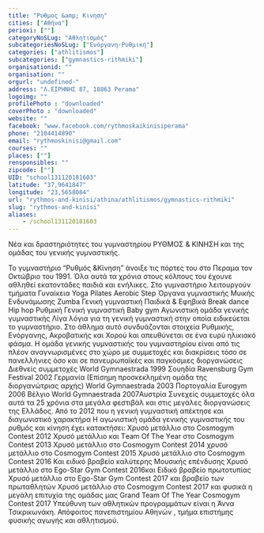 ```yaml
---
title: "Ρυθμος &amp; Κινηση"
cities: ["Αθήνα"]
perioxi: [""]
categoryNoSLug: "Αθλητισμός"
subcategoriesNoSLug: ["Ενόργανη-Ρυθμική"]
categories: ["athlitismos"]
subcategories: ["gymnastics-rithmiki"]
organisationid: ""
organisation: ""
orgurl: "undefined-"
address: "Λ.ΕΙΡΗΝΗΣ 87, 18863 Perama"
logoimg: ""
profilePhoto : "downloaded"
coverPhoto : "downloaded"
website: ""
facebook: "www.facebook.com/rythmoskaikinisiperama"
phone: "2104414890"
email: "rythmoskinisi@gmail.com"
courses: ""
places: [""]
rensponsibles: ""
zipcode: [""]
UID: "school131120181603"
latitude: "37,9641847"
longitude: "23,5658084"
url: "rythmos-and-kinisi/athina/athlitismos/gymnastics-rithmiki"
slug: "rythmos-and-kinisi"
aliases:
    - /school131120181603
---
```



Νέα και δραστηριότητες του γυμναστηρίου ΡΥΘΜΟΣ &amp; ΚΙΝΗΣΗ και της ομάδας του γενικής γυμναστικής.

Το γυμναστήριο “Ρυθμός &amp;Κίνηση” άνοιξε τις πόρτες του στο Περαμα τον Οκτώβριο του 1991. Όλα αυτά τα χρόνια στους κόλπους του έχουνε αθληθεί εκατοντάδες παιδιά και ενήλικες. Στο γυμναστήριο λειτουργούν τμήματα Γυναίκεια Yoga Pilates Aerobic Step Όργανα γυμναστικής Μυικής Ενδυνάμωσης Zumba Γενική γυμναστική Παιδικά &amp; Εφηβικά Break dance Hip hop Ρυθμική Γενική γυμναστική Baby gym Αγωνιστική ομάδα γενικής γυμναστικής Λίγα λόγια για τη γενική γυμναστική στην οποία ειδικεύεται το γυμναστήριο. Στο άθλημα αυτό συνδυάζονται στοιχεία Ρυθμικής, Ενόργανης, Ακροβατικής και Χορού kαι απευθύνεται σε ένα ευρύ ηλικιακό φάσμα. Η ομάδα γενικής γυμναστικής του γυμναστηρίου είναι από τις πλέον αναγνωρισμένες στο χώρο με συμμετοχές και διακρίσεις τόσο σε πανελλήνιες όσο και σε πανευρωπαϊκές και παγκόσμιες διοργανώσεις Διεθνείς συμμετοχές World Gymnaestrada 1999 Σουηδία Ravensburg Gym Festival 2002 Γερμανία (Επίσημη προσκεκλημένη ομάδα της διοργανώτριας αρχής) World Gymnaestrada 2003 Πορτογαλία Eurogym 2006 Βέλγιο World Gymnaestrada 2007Αυστρία Συνεχείς συμμετοχές όλα αυτά τα 25 χρόνια στα μεγάλα φεστιβάλ και στις μεγάλες διοργανώσεις της Ελλάδος. Από το 2012 που η γενική γυμναστική απέκτησε και διαγωνιστικό χαρακτήρα Η αγωνιστική ομάδα γενικής γυμναστικής του ρυθμός και κίνηση έχει κατακτήσει: Χρυσό μετάλλιο στο Cosmogym Contest 2012 Χρυσό μετάλλιο και Τeam Οf Τhe Υear στο Cosmogym Contest 2013 Χρυσό μετάλλιο στο Cosmogym Contest 2014 χρυσό μετάλλιο στο Cosmogym Contest 2015 Χρυσό μετάλλιο στο Cosmogym Contest 2016 Και ειδικό βραβείο καλύτερης Μουσικής επένδυσης Χρυσό μετάλλιο στο Ego-Star Gym Contest 2016και Ειδικό βραβείο πρωτοτυπίας Χρυσό μετάλλιο στο Ego-Star Gym Contest 2017 και βραβείο των πρωταθλητών Χρυσό μετάλλιο στο Cosmogym Contest 2017 και φυσικά η μεγάλη επιτυχία της ομάδας μας Grand Team Of The Year Cosmogym Contest 2017 Υπεύθυνη των αθλητικών προγραμμάτων είναι η Άννα Τσικρικωνάκη. Απόφοιτος πανεπιστημίου Αθηνών , τμήμα επιστήμης φυσικής αγωγής και αθλητισμού.